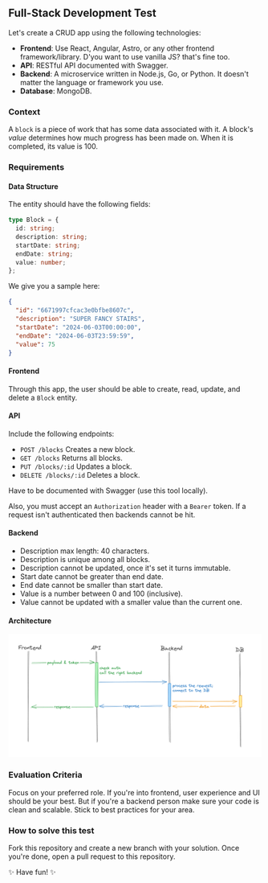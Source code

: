 ## Full-Stack Development Test

Let's create a CRUD app using the following technologies:

- **Frontend**: Use React, Angular, Astro, or any other frontend framework/library. D'you want to use vanilla JS? that's fine too.
- **API**: RESTful API documented with Swagger.
- **Backend**: A microservice written in Node.js, Go, or Python. It doesn't matter the language or framework you use.
- **Database**: MongoDB.

### Context

A `block` is a piece of work that has some data associated with it. A block's _value_ determines how much progress has been made on. When it is completed, its value is 100.

### Requirements

#### **Data Structure**

The entity should have the following fields:

```TypeScript
type Block = {
  id: string;
  description: string;
  startDate: string;
  endDate: string;
  value: number;
};
```

We give you a sample here:

```json
{
  "id": "6671997cfcac3e0bfbe8607c",
  "description": "SUPER FANCY STAIRS",
  "startDate": "2024-06-03T00:00:00",
  "endDate": "2024-06-03T23:59:59",
  "value": 75
}
```

#### **Frontend**

Through this app, the user should be able to create, read, update, and delete a `Block` entity.

#### **API**

Include the following endpoints:

- `POST /blocks` Creates a new block.
- `GET /blocks` Returns all blocks.
- `PUT /blocks/:id` Updates a block.
- `DELETE /blocks/:id` Deletes a block.

Have to be documented with Swagger (use this tool locally).

Also, you must accept an `Authorization` header with a `Bearer` token. If a request isn't authenticated then backends cannot be hit.

#### **Backend**

- Description max length: 40 characters.
- Description is unique among all blocks.
- Description cannot be updated, once it's set it turns immutable.
- Start date cannot be greater than end date.
- End date cannot be smaller than start date.
- Value is a number between 0 and 100 (inclusive).
- Value cannot be updated with a smaller value than the current one.

#### **Architecture**

![Architecture Schema](/assets/architecture-schema.png)

### Evaluation Criteria

Focus on your preferred role. If you're into frontend, user experience and UI should be your best. But if you're a backend person make sure your code is clean and scalable. Stick to best practices for your area.

### How to solve this test

Fork this repository and create a new branch with your solution. Once you're done, open a pull request to this repository.

✨ Have fun! ✨
